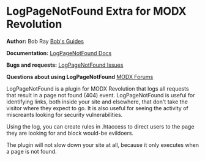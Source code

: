 LogPageNotFound Extra for MODX Revolution
===================================

**Author:** Bob Ray [Bob's Guides](https://bobsguides.com)

**Documentation:** [LogPageNotFound Docs](https://bobsguides.com/logpagenotfound-tutorial.html)

**Bugs and requests:** [LogPageNotFound Issues](https://github.com/BobRay/LogPageNotFound/issues)

**Questions about using LogPageNotFound** [MODX Forums](https://forums.modx.com)

LogPageNotFound is a plugin for MODX Revolution that logs all requests that result in a page not found (404) event. LogPageNotFound is useful for identifying links, both inside your site and elsewhere, that don't take the visitor where they expect to go. It is also useful for seeing the activity of miscreants looking for security vulnerabilities.

Using the log, you can create rules in .htaccess to direct users to the page they are looking for and block would-be evildoers.

The plugin will not slow down your site at all, because it only executes when a page is not found.